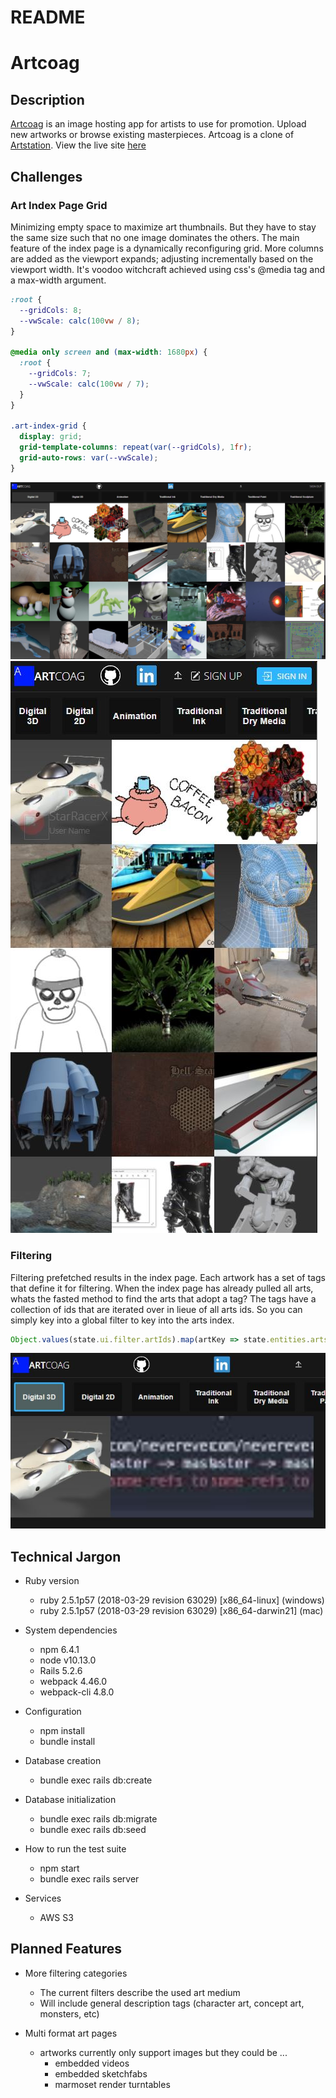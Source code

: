 # README

# Artcoag

 ## Description
 [Artcoag](https://artcoag.herokuapp.com/) is an image hosting app for artists to use for promotion. Upload new artworks or browse existing masterpieces. Artcoag is a clone of [Artstation](https://www.artstation.com/).
 View the live site [here](https://artcoag.herokuapp.com/)


## Challenges
### Art Index Page Grid
 Minimizing empty space to maximize art thumbnails. But they have to stay the same size such that no one image dominates the others. The main feature of the index page is a dynamically reconfiguring grid. More columns are added as the viewport expands; adjusting incrementally based on the viewport width. It's voodoo witchcraft achieved using css's @media tag and a max-width argument.

```css
:root {
  --gridCols: 8;
  --vwScale: calc(100vw / 8);
}

@media only screen and (max-width: 1680px) {
  :root {
    --gridCols: 7;
    --vwScale: calc(100vw / 7);
  }
}

.art-index-grid {
  display: grid;
  grid-template-columns: repeat(var(--gridCols), 1fr);
  grid-auto-rows: var(--vwScale);
}

```

 ![index page](/README_files/art_index.JPG)
 ![index page squeezed](/README_files/art_index_thin.JPG)

### Filtering
 Filtering prefetched results in the index page. Each artwork has a set of tags that define it for filtering. When the index page has already pulled all arts, whats the fasted method to find the arts that adopt a tag? The tags have a collection of ids that are iterated over in lieue of all arts ids. So you can simply key into a global filter to key into the arts index.
 ```javascript
 Object.values(state.ui.filter.artIds).map(artKey => state.entities.arts[artKey.id])
 ```
 ![filter](/README_files/filter.JPG)




## Technical Jargon

* Ruby version
  * ruby 2.5.1p57 (2018-03-29 revision 63029) [x86_64-linux] (windows)
  * ruby 2.5.1p57 (2018-03-29 revision 63029) [x86_64-darwin21] (mac)

* System dependencies
  * npm 6.4.1
  * node v10.13.0
  * Rails 5.2.6
  * webpack 4.46.0
  * webpack-cli 4.8.0

* Configuration
  * npm install
  * bundle install

* Database creation
  * bundle exec rails db:create

* Database initialization
  * bundle exec rails db:migrate
  * bundle exec rails db:seed

* How to run the test suite
  * npm start
  * bundle exec rails server

* Services
  * AWS S3


## Planned Features

* More filtering categories
  * The current filters describe the used art medium
  * Will include general description tags (character art, concept art, monsters, etc)

* Multi format art pages
  * artworks currently only support images but they could be ...
    * embedded videos
    * embedded sketchfabs
    * marmoset render turntables